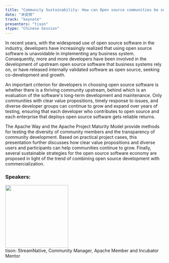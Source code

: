 ```yaml
---
title: "Community Sustainability: How can Open source communities be sustainable"
date: "未安排" 
track: "keynote"
presenters: "tison"
stype: "Chinese Session"
---
```

In recent years, with the widespread use of open source software in the industry, developers have increasingly realized that using open source software is unavoidable in implementing any business system. Consequently, more and more developers have been involved in the development of upstream open source software that business systems rely on, or have released internally validated software as open source, seeking co-development and growth.

An important criterion for developers in choosing open source software is whether there is a thriving community upstream, behind which is an evaluation of the software's long-term development and maintenance. Only communities with clear value propositions, timely response to issues, and diverse developer groups can continue to grow and expand over years of testing, ensuring that each developer who contributes to open source and each enterprise that deploys open source software gets reliable returns.

The Apache Way and the Apache Project Maturity Model provide methods for testing the diversity of community members and the transparency of community development. Based on practical project cases, this presentation further discusses how clear value propositions and diverse users and participants can help communities continue to grow. Finally, several sustainable strategies for the open source software economy are proposed in light of the trend of combining open source development with commercialization.
 ### Speakers: 
 <img src="https://img.bagevent.com/resource/20230606/2128225391016.jpeg" width="200" /><br>tison: StreamNative, Community Manager, Apache Member and Incubator Mentor
 <br><br>